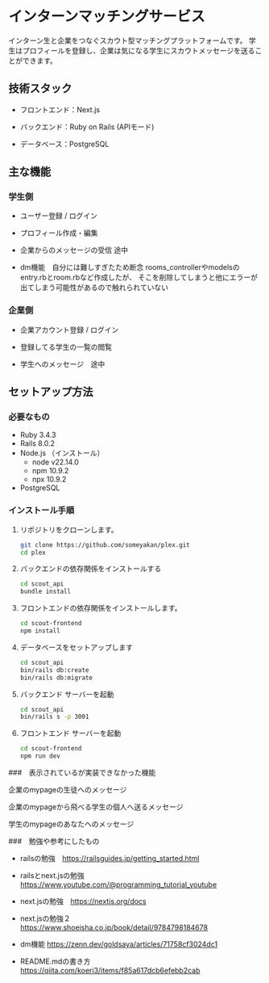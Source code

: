 # インターンマッチングサービス
インターン生と企業をつなぐスカウト型マッチングプラットフォームです。
学生はプロフィールを登録し、企業は気になる学生にスカウトメッセージを送ることができます。

## 技術スタック

- フロントエンド：Next.js

- バックエンド：Ruby on Rails (APIモード)

- データベース：PostgreSQL

## 主な機能

### 学生側
- ユーザー登録 / ログイン

- プロフィール作成・編集

- 企業からのメッセージの受信 途中

- dm機能　自分には難しすぎたため断念
rooms_controllerやmodelsのentry.rbとroom.rbなど作成したが、
そこを削除してしまうと他にエラーが出てしまう可能性があるので触れられていない



### 企業側

- 企業アカウント登録 / ログイン

- 登録してる学生の一覧の閲覧 

- 学生へのメッセージ　途中



## セットアップ方法

### 必要なもの

- Ruby  3.4.3
- Rails 8.0.2
- Node.js （インストール）
    - node v22.14.0
    - npm  10.9.2
    - npx  10.9.2
- PostgreSQL


### インストール手順

1. リポジトリをクローンします。

   ```bash
   git clone https://github.com/someyakan/plex.git
   cd plex

2. バックエンドの依存関係をインストールする
    ```bash 
    cd scout_api
    bundle install

3. フロントエンドの依存関係をインストールします。
    ```bash
    cd scout-frontend
    npm install

4. データベースをセットアップします
    ```bash
    cd scout_api
    bin/rails db:create
    bin/rails db:migrate

5. バックエンド サーバーを起動
    ```bash
    cd scout_api
    bin/rails s -p 3001

6. フロントエンド サーバーを起動
    ```bash
    cd scout-frontend
    npm run dev

###　表示されているが実装できなかった機能

企業のmypageの生徒へのメッセージ



企業のmypageから飛べる学生の個人へ送るメッセージ

学生のmypageのあなたへのメッセージ

###　勉強や参考にしたもの

- railsの勉強　https://railsguides.jp/getting_started.html
- railsとnext.jsの勉強　https://www.youtube.com/@programming_tutorial_youtube

- next.jsの勉強　https://nextjs.org/docs
- next.jsの勉強２　https://www.shoeisha.co.jp/book/detail/9784798184678



- dm機能 https://zenn.dev/goldsaya/articles/71758cf3024dc1


- README.mdの書き方　https://qiita.com/koeri3/items/f85a617dcb6efebb2cab